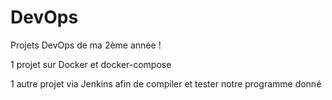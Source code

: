 # DevOps

Projets DevOps de ma 2ème année !

1 projet sur Docker et docker-compose

1 autre projet via Jenkins afin de compiler et tester notre programme donné
